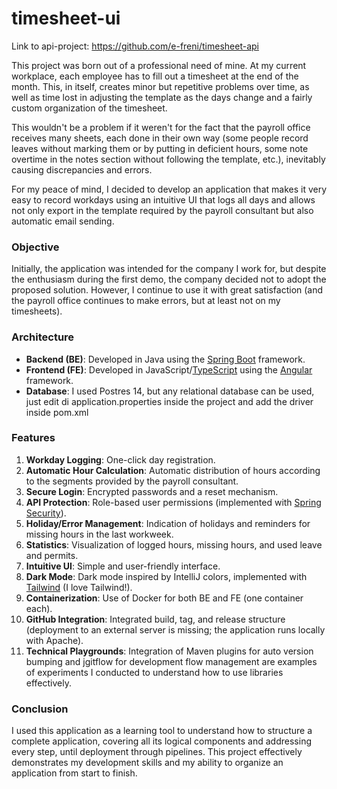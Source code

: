 # timesheet-ui

Link to api-project: https://github.com/e-freni/timesheet-api

This project was born out of a professional need of mine. At my current workplace, each employee has to fill out a
timesheet at the end of the month. This, in itself, creates minor but repetitive problems over time, as well as time
lost in adjusting the template as the days change and a fairly custom organization of the timesheet.

This wouldn't be a problem if it weren't for the fact that the payroll office receives many sheets, each done in their
own way (some people record leaves without marking them or by putting in deficient hours, some note overtime in the
notes section without following the template, etc.), inevitably causing discrepancies and errors.

For my peace of mind, I decided to develop an application that makes it very easy to record workdays using an intuitive
UI that logs all days and allows not only export in the template required by the payroll consultant but also automatic
email sending.

### Objective

Initially, the application was intended for the company I work for, but despite the enthusiasm during the first demo,
the company decided not to adopt the proposed solution. However, I continue to use it with great satisfaction (and the
payroll office continues to make errors, but at least not on my timesheets).

### Architecture

- **Backend (BE)**: Developed in Java using the [Spring Boot](https://spring.io/projects/spring-boot) framework.
- **Frontend (FE)**: Developed in JavaScript/[TypeScript](https://www.typescriptlang.org/) using
  the [Angular](https://angular.dev/) framework.
- **Database**: I used Postres 14, but any relational database can be used, just edit di application.properties inside
  the project and add the driver inside pom.xml

### Features

1. **Workday Logging**: One-click day registration.
2. **Automatic Hour Calculation**: Automatic distribution of hours according to the segments provided by the payroll
   consultant.
3. **Secure Login**: Encrypted passwords and a reset mechanism.
4. **API Protection**: Role-based user permissions (implemented
   with [Spring Security](https://spring.io/projects/spring-security)).
5. **Holiday/Error Management**: Indication of holidays and reminders for missing hours in the last workweek.
6. **Statistics**: Visualization of logged hours, missing hours, and used leave and permits.
7. **Intuitive UI**: Simple and user-friendly interface.
8. **Dark Mode**: Dark mode inspired by IntelliJ colors, implemented with [Tailwind](https://tailwindcss.com/) (I love
   Tailwind!).
9. **Containerization**: Use of Docker for both BE and FE (one container each).
10. **GitHub Integration**: Integrated build, tag, and release structure (deployment to an external server is missing;
    the application runs locally with Apache).
11. **Technical Playgrounds**: Integration of Maven plugins for auto version bumping and jgitflow for development flow
    management are examples of experiments I conducted to understand how to use libraries effectively.

### Conclusion

I used this application as a learning tool to understand how to structure a complete application, covering all its
logical components and addressing every step, until deployment through pipelines. This project effectively demonstrates
my development skills and my ability to organize an application from start to finish. 
